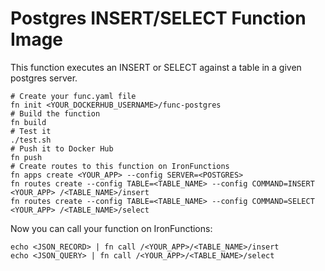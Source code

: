 # Postgres INSERT/SELECT Function Image

This function executes an INSERT or SELECT against a table in a given postgres server.

```
# Create your func.yaml file
fn init <YOUR_DOCKERHUB_USERNAME>/func-postgres
# Build the function
fn build
# Test it
./test.sh
# Push it to Docker Hub
fn push
# Create routes to this function on IronFunctions
fn apps create <YOUR_APP> --config SERVER=<POSTGRES>
fn routes create --config TABLE=<TABLE_NAME> --config COMMAND=INSERT <YOUR_APP> /<TABLE_NAME>/insert
fn routes create --config TABLE=<TABLE_NAME> --config COMMAND=SELECT <YOUR_APP> /<TABLE_NAME>/select
```

Now you can call your function on IronFunctions:

```
echo <JSON_RECORD> | fn call /<YOUR_APP>/<TABLE_NAME>/insert
echo <JSON_QUERY> | fn call /<YOUR_APP>/<TABLE_NAME>/select
```